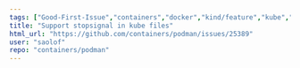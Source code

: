 ```yaml
---
tags: ["Good-First-Issue","containers","docker","kind/feature","kube","kubernetes","linux","oci"]
title: "Support stopsignal in kube files"
html_url: "https://github.com/containers/podman/issues/25389"
user: "saolof"
repo: "containers/podman"
---
```


